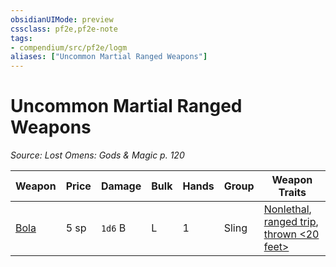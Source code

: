 ```yaml
---
obsidianUIMode: preview
cssclass: pf2e,pf2e-note
tags:
- compendium/src/pf2e/logm
aliases: ["Uncommon Martial Ranged Weapons"]
---
```

# Uncommon Martial Ranged Weapons  
*Source: Lost Omens: Gods & Magic p. 120*  

| Weapon | Price | Damage | Bulk | Hands | Group | Weapon Traits |
|--------|-------|--------|------|-------|-------|---------------|
| [Bola](../../Compendium/equipment/items/bola-apg.md) | 5 sp | `1d6` B | L | 1 | Sling | [Nonlethal](../traits/nonlethal.md), [ranged trip](../traits/ranged-trip-b1.md), [thrown <20 feet>](../traits/thrown.md) |